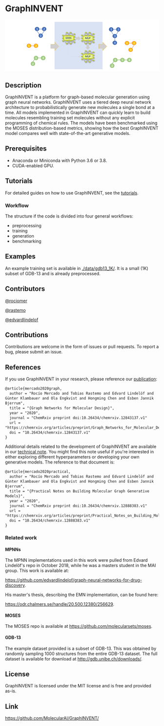 # GraphINVENT

![cover image](./toc.png)

## Description
GraphINVENT is a platform for graph-based molecular generation using graph neural networks. GraphINVENT uses a tiered deep neural network architecture to probabilistically generate new molecules a single bond at a time. All models implemented in GraphINVENT can quickly learn to build molecules resembling training set molecules without any explicit programming of chemical rules. The models have been benchmarked using the MOSES distribution-based metrics, showing how the best GraphINVENT model compares well with state-of-the-art generative models.

## Prerequisites
* Anaconda or Miniconda with Python 3.6 or 3.8.
* CUDA-enabled GPU.

## Tutorials
For detailed guides on how to use GraphINVENT, see the [tutorials](./tutorials/).

### Workflow
The structure if the code is divided into four general workflows:
* preprocessing
* training
* generation
* benchmarking

## Examples
An example training set is available in [./data/gdb13_1K/](./data/gdb13_1K/). It is a small (1K) subset of GDB-13 and is already preprocessed.

## Contributors
[@rociomer](https://www.github.com/rociomer)

[@rastemo](https://www.github.com/rastemo)

[@edvardlindelof](https://www.github.com/edvardlindelof)

## Contributions

Contributions are welcome in the form of issues or pull requests. To report a bug, please submit an issue.

## References
If you use GraphINVENT in your research, please reference our [publication](https://chemrxiv.org/articles/preprint/Graph_Networks_for_Molecular_Design/12843137/1):

```
@article{mercado2020graph,
  author = "Rocío Mercado and Tobias Rastemo and Edvard Lindelöf and Günter Klambauer and Ola Engkvist and Hongming Chen and Esben Jannik Bjerrum",
  title = "{Graph Networks for Molecular Design}",
  year = "2020",
  journal = "ChemRxiv preprint doi:10.26434/chemrxiv.12843137.v1"
  url = "https://chemrxiv.org/articles/preprint/Graph_Networks_for_Molecular_Design/12843137",
  doi = "10.26434/chemrxiv.12843137.v1"
}
```

Additional details related to the development of GraphINVENT are available in our [technical note](https://chemrxiv.org/articles/preprint/Practical_Notes_on_Building_Molecular_Graph_Generative_Models/12888383/1). You might find this note useful if you're interested in either exploring different hyperparameters or developing your own generative models. The reference to that document is:

```
@article{mercado2020practical,
  author = "Rocío Mercado and Tobias Rastemo and Edvard Lindelöf and Günter Klambauer and Ola Engkvist and Hongming Chen and Esben Jannik Bjerrum",
  title = "{Practical Notes on Building Molecular Graph Generative Models}",
  year = "2020",
  journal = "ChemRxiv preprint doi:10.26434/chemrxiv.12888383.v1"
  url = "https://chemrxiv.org/articles/preprint/Practical_Notes_on_Building_Molecular_Graph_Generative_Models/12888383",  
  doi = "10.26434/chemrxiv.12888383.v1"
}
```

### Related work
#### MPNNs
The MPNN implementations used in this work were pulled from Edvard Lindelöf's repo in October 2018, while he was a masters student in the MAI group. This work is available at:

https://github.com/edvardlindelof/graph-neural-networks-for-drug-discovery.

His master's thesis, describing the EMN implementation, can be found here:

https://odr.chalmers.se/handle/20.500.12380/256629.

#### MOSES
The MOSES repo is available at https://github.com/molecularsets/moses.

#### GDB-13
The example dataset provided is a subset of GDB-13. This was obtained by randomly sampling 1000 structures from the entire GDB-13 dataset. The full dataset is available for download at http://gdb.unibe.ch/downloads/.


## License

GraphINVENT is licensed under the MIT license and is free and provided as-is.

## Link
https://github.com/MolecularAI/GraphINVENT/
